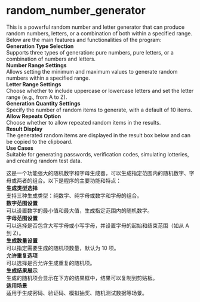 # random_number_generator
This is a powerful random number and letter generator that can produce random numbers, letters, or a combination of both within a specified range. Below are the main features and functionalities of the program:<br>
**Generation Type Selection**<br>
Supports three types of generation: pure numbers, pure letters, or a combination of numbers and letters.<br>
**Number Range Settings**<br>
Allows setting the minimum and maximum values to generate random numbers within a specified range.<br>
**Letter Range Settings**<br>
Choose whether to include uppercase or lowercase letters and set the letter range (e.g., from A to Z).<br>
**Generation Quantity Settings**<br>
Specify the number of random items to generate, with a default of 10 items.<br>
**Allow Repeats Option**<br>
Choose whether to allow repeated random items in the results.<br>
**Result Display**<br>
The generated random items are displayed in the result box below and can be copied to the clipboard.<br>
**Use Cases**<br>
Suitable for generating passwords, verification codes, simulating lotteries, and creating random test data.

这是一个功能强大的随机数字和字母生成器，可以生成指定范围内的随机数字、字母或两者的组合。以下是程序的主要功能和特点：<br>
**生成类型选择**<br>
支持三种生成类型：纯数字、纯字母或数字和字母的组合。<br>
**数字范围设置**<br>
可以设置数字的最小值和最大值，生成指定范围内的随机数字。<br>
**字母范围设置**<br>
可以选择是否包含大写字母或小写字母，并设置字母的起始和结束范围（如从 A 到 Z）。<br>
**生成数量设置**<br>
可以指定需要生成的随机项数量，默认为 10 项。<br>
**允许重复选项**<br>
可以选择是否允许生成重复的随机项。<br>
**生成结果展示**<br>
生成的随机项会显示在下方的结果框中，结果可以复制到剪贴板。<br>
**适用场景**<br>
适用于生成密码、验证码、模拟抽奖、随机测试数据等场景。
